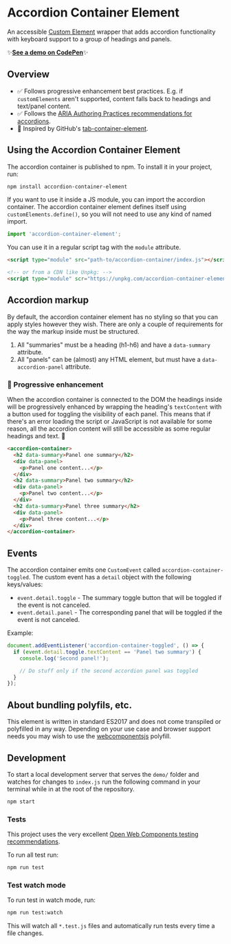# Accordion Container Element
An accessible [Custom Element](https://developer.mozilla.org/en-US/docs/Web/Web_Components/Using_custom_elements) wrapper that adds accordion functionality with keyboard support to a group of headings and panels.

✨[**See a demo on CodePen**](https://codepen.io/levimcg/pen/ZEYapRY)✨

## Overview 
- ✅ Follows progressive enhancement best practices. E.g. if `customElements` aren't supported, content falls back to headings and text/panel content.
- ✅ Follows the [ARIA Authoring Practices recommendations for accordions](https://w3c.github.io/aria-practices/#accordion).
- 🙌 Inspired by GitHub's [tab-container-element](https://github.com/github/tab-container-element). 

## Using the Accordion Container Element
The accordion container is published to npm. To install it in your project, run:

```bash
npm install accordion-container-element
```

If you want to use it inside a JS module, you can import the accordion container. The accordion container element defines itself using `customElements.define()`, so you will not need to use any kind of named import.

```js
import 'accordion-container-element';
```

You can use it in a regular script tag with the `module` attribute.

```html
<script type="module" src="path-to/accordion-container/index.js"></script>

<!-- or from a CDN like Unpkg: -->
<script type="module" scr="https://unpkg.com/accordion-container-element@latest/index.js?module">
```

## Accordion markup
By default, the accordion container element has no styling so that you can apply styles however they wish. There are only a couple of requirements for the way the markup inside must be structured.

1. All "summaries" must be a heading (h1-h6) and have a `data-summary` attribute.
1. All "panels" can be (almost) any HTML element, but must have a `data-accordion-panel` attribute.

### 💪 Progressive enhancement
When the accordion container is connected to the DOM the headings inside will be progressively enhanced by wrapping the heading's `textContent` with a button used for toggling the visibility of each panel. This means that if there's an error loading the script or JavaScript is not available for some reason, all the accordion content will still be accessible as some regular headings and text. 🙌

```html
<accordion-container>
  <h2 data-summary>Panel one summary</h2>
  <div data-panel>
    <p>Panel one content...</p>
  </div>
  <h2 data-summary>Panel two summary</h2>
  <div data-panel>
    <p>Panel two content...</p>
  </div>
  <h2 data-summary>Panel three summary</h2>
  <div data-panel>
    <p>Panel three content...</p>
  </div>
</accordion-container>
```

## Events
The accordion container emits one `CustomEvent` called `accordion-container-toggled`. The custom event has a `detail` object with the following keys/values:

- `event.detail.toggle` - The summary toggle button that will be toggled if the event is not canceled.
- `event.detail.panel` - The corresponding panel that will be toggled if the event is not canceled.

Example:

```js
document.addEventListener('accordion-container-toggled', () => {
  if (event.detail.toggle.textContent == 'Panel two summary') {
    console.log('Second panel!');

    // Do stuff only if the second accordion panel was toggled
  }
});
```

## About bundling polyfils, etc.
This element is written in standard ES2017 and does not come transpiled or polyfilled in any way. Depending on your use case and browser support needs you may wish to use the [webcomponentsjs](https://github.com/webcomponents/polyfills/tree/master/packages/webcomponentsjs) polyfill.

## Development
To start a local development server that serves the `demo/` folder and watches for changes to `index.js` run the following command in your terminal while in at the root of the repository.

```bash
npm start
```

### Tests
This project uses the very excellent [Open Web Components testing recommendations](https://open-wc.org/testing/).

To run all test run:

```bash
npm run test
```

### Test watch mode
To run test in watch mode, run:

```bash
npm run test:watch
```

This will watch all `*.test.js` files and automatically run tests every time a file changes.